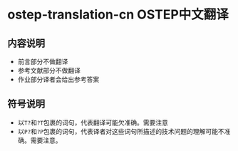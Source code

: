 # ostep-translation-cn   OSTEP中文翻译

## 内容说明
* 前言部分不做翻译
* 参考文献部分不做翻译
* 作业部分译者会给出参考答案

## 符号说明
* 以```T?```和```?T```包裹的词句，代表翻译可能欠准确。需要注意
* 以```P?```和```?P```包裹的词句，代表译者对这些词句所描述的技术问题的理解可能不准确。需要注意。
